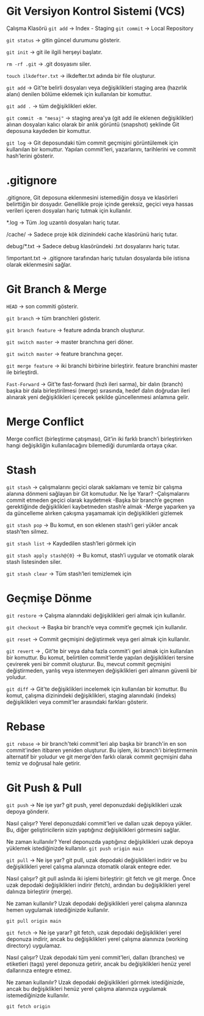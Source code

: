 # Git Versiyon Kontrol Sistemi (VCS)

Çalışma Klasörü  `` git add `` ->  Index - Staging  ``git commit`` -> Local Repository

``git status`` -> gitin güncel durumunu gösterir.

``git init`` -> git ile ilgili herşeyi başlatır.

``rm -rf .git`` -> .git dosyasını siler.

``touch ilkdefter.txt`` -> ilkdefter.txt adında bir file oluşturur.

``git add`` -> Git'te belirli dosyaları veya değişiklikleri staging area (hazırlık alanı) denilen bölüme eklemek için kullanılan bir komuttur.

``git add .`` -> tüm değişiklikleri ekler.

``git commit -m "mesaj"`` -> staging area'ya (git add ile eklenen değişiklikler) alınan dosyaları kalıcı olarak bir anlık görüntü (snapshot) şeklinde Git deposuna kaydeden bir komuttur.

``git log`` -> Git deposundaki tüm commit geçmişini görüntülemek için kullanılan bir komuttur. Yapılan commit’leri, yazarlarını, tarihlerini ve commit hash’lerini gösterir.

# .gitignore

.gitignore, Git deposuna eklenmesini istemediğin dosya ve klasörleri belirttiğin bir dosyadır. Genellikle proje içinde gereksiz, geçici veya hassas verileri içeren dosyaları hariç tutmak için kullanılır.

*.log ->	Tüm .log uzantılı dosyaları hariç tutar.

/cache/ ->	Sadece proje kök dizinindeki cache klasörünü hariç tutar.

debug/*.txt ->	Sadece debug klasöründeki .txt dosyalarını hariç tutar.

!important.txt ->	.gitignore tarafından hariç tutulan dosyalarda bile istisna olarak eklenmesini sağlar.

# Git Branch & Merge

``HEAD`` -> son commiti gösterir. 

``git branch`` -> tüm branchleri gösterir.

``git branch feature`` -> feature adında branch oluşturur.

``git switch master`` -> master branchına geri döner.

``git switch master`` -> feature branchına geçer.

``git merge feature`` -> iki branchi birbirine birleştirir. feature branchini master ile birleştirdi.

``Fast-Forward`` -> Git'te fast-forward (hızlı ileri sarma), bir dalın (branch) başka bir dala birleştirilmesi (merge) sırasında, hedef dalın doğrudan ileri alınarak yeni değişiklikleri içerecek şekilde güncellenmesi anlamına gelir.

# Merge Conflict

Merge conflict (birleştirme çatışması), Git’in iki farklı branch’i birleştirirken hangi değişikliğin kullanılacağını bilemediği durumlarda ortaya çıkar.

# Stash

``git stash`` -> çalışmalarını geçici olarak saklamanı ve temiz bir çalışma alanına dönmeni sağlayan bir Git komutudur.
Ne İşe Yarar?
-Çalışmalarını commit etmeden geçici olarak kaydetmek
-Başka bir branch’e geçmen gerektiğinde değişiklikleri kaybetmeden stash’e almak
-Merge yaparken ya da güncelleme alırken çakışma yaşamamak için değişiklikleri gizlemek

``git stash pop`` -> Bu komut, en son eklenen stash’i geri yükler ancak stash’ten silmez.

``git stash list`` -> Kaydedilen stash’leri görmek için

``git stash apply stash@{0}`` -> Bu komut, stash’i uygular ve otomatik olarak stash listesinden siler.

``git stash clear`` -> Tüm stash’leri temizlemek için

# Geçmişe Dönme

``git restore`` -> Çalışma alanındaki değişiklikleri geri almak için kullanılır.

``git checkout`` -> Başka bir branch’e veya commit’e geçmek için kullanılır.

``git reset`` -> Commit geçmişini değiştirmek veya geri almak için kullanılır.

``git revert`` -> , Git'te bir veya daha fazla commit'i geri almak için kullanılan bir komuttur. Bu komut, belirtilen commit'lerde yapılan değişiklikleri tersine çevirerek yeni bir commit oluşturur. Bu, mevcut commit geçmişini değiştirmeden, yanlış veya istenmeyen değişiklikleri geri almanın güvenli bir yoludur.

``git diff`` -> Git'te değişiklikleri incelemek için kullanılan bir komuttur. Bu komut, çalışma dizinindeki değişiklikleri, staging alanındaki (indeks) değişiklikleri veya commit'ler arasındaki farkları gösterir.

# Rebase 

``git rebase`` -> bir branch'teki commit'leri alıp başka bir branch'in en son commit'inden itibaren yeniden oluşturur. Bu işlem, iki branch'i birleştirmenin alternatif bir yoludur ve git merge'den farklı olarak commit geçmişini daha temiz ve doğrusal hale getirir.

# Git Push & Pull 

```git push``` -> Ne işe yar? git push, yerel deponuzdaki değişiklikleri uzak depoya gönderir.

Nasıl çalışır? Yerel deponuzdaki commit'leri ve dalları uzak depoya yükler. Bu, diğer geliştiricilerin sizin yaptığınız değişiklikleri görmesini sağlar.

Ne zaman kullanılır? Yerel deponuzda yaptığınız değişiklikleri uzak depoya yüklemek istediğinizde kullanılır.
```` git push origin main ````

``git pull`` -> Ne işe yar? git pull, uzak depodaki değişiklikleri indirir ve bu değişiklikleri yerel çalışma alanınıza otomatik olarak entegre eder.

Nasıl çalışır? git pull aslında iki işlemi birleştirir: git fetch ve git merge. Önce uzak depodaki değişiklikleri indirir (fetch), ardından bu değişiklikleri yerel dalınıza birleştirir (merge).

Ne zaman kullanılır? Uzak depodaki değişiklikleri yerel çalışma alanınıza hemen uygulamak istediğinizde kullanılır.

```` git pull origin main ````


``git fetch`` -> Ne işe yarar? git fetch, uzak depodaki değişiklikleri yerel deponuza indirir, ancak bu değişiklikleri yerel çalışma alanınıza (working directory) uygulamaz.

Nasıl çalışır? Uzak depodaki tüm yeni commit'leri, dalları (branches) ve etiketleri (tags) yerel deponuza getirir, ancak bu değişiklikleri henüz yerel dallarınıza entegre etmez.

Ne zaman kullanılır? Uzak depodaki değişiklikleri görmek istediğinizde, ancak bu değişiklikleri henüz yerel çalışma alanınıza uygulamak istemediğinizde kullanılır.

```` git fetch origin ````